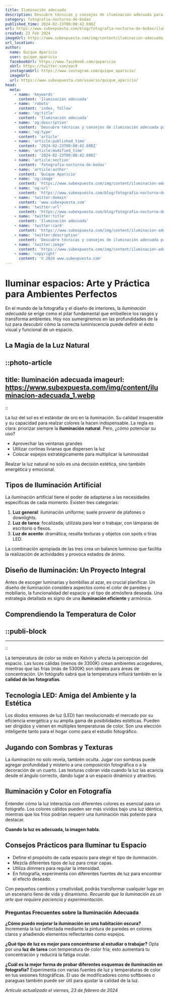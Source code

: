```yaml
---
title: Iluminación adecuada
description: Descubre técnicas y consejos de iluminación adecuada para cada espacio. Diseña ambientes únicos que reflejen confort y estilo.
category: fotografia-nocturna-de-bodas
published_time: 2024-02-23T00:08:42.698Z
url: https://www.subexpuesta.com/blog/fotografia-nocturna-de-bodas/iluminacion-adecuada
created: 23 Feb 2024
imageUrl: https://www.subexpuesta.com/img/content/iluminacion-adecuada_1.webp
url_location:
author:
  name: Quique Aparicio
  user: quique_aparicio
  facebookUrl: https://www.facebook.com/qaparicio
  xUrl: https://twitter.com/eac9
  instagramUrl: https://www.instagram.com/quique_aparicio/
  imageUrl: 
  url: https://www.subexpuesta.com/usuario/quique_aparicio/
head:
  meta:
    - name: 'keywords'
      content: 'Iluminación adecuada'
    - name: 'robots'
      content: 'index, follow'
    - name: 'og:title'
      content: 'Iluminación adecuada'
    - name: 'og:description'
      content: 'Descubre técnicas y consejos de iluminación adecuada para cada espacio. Diseña ambientes únicos que reflejen confort y estilo.'
    - name: 'og:type'
      content: 'article'
    - name: 'article:published_time'
      content: '2024-02-23T00:08:42.698Z'
    - name: 'article:modified_time'
      content: '2024-02-23T00:08:42.698Z'
    - name: 'article:section'
      content: 'fotografia-nocturna-de-bodas'
    - name: 'article:author'
      content: 'Quique Aparicio'
    - name: 'og:image'
      content: 'https://www.subexpuesta.com/img/content/iluminacion-adecuada_1.webp'
    - name: 'og:url'
      content: 'https://www.subexpuesta.com/blog/fotografia-nocturna-de-bodas/iluminacion-adecuada'
    - name: 'twitter:domain'
      content: 'www.subexpuesta.com'
    - name: 'twitter:url'
      content: 'https://www.subexpuesta.com/blog/fotografia-nocturna-de-bodas/iluminacion-adecuada'
    - name: 'twitter:title'
      content: 'Iluminación adecuada'
    - name: 'twitter:card'
      content: 'https://www.subexpuesta.com/img/content/iluminacion-adecuada_1.webp'
    - name: 'twitter:description'
      content: 'Descubre técnicas y consejos de iluminación adecuada para cada espacio. Diseña ambientes únicos que reflejen confort y estilo.'
    - name: 'twitter:image'
      content: 'https://www.subexpuesta.com/img/content/iluminacion-adecuada_1.webp'
    - name: 'copyright'
      content: '© 2024 www.subexpuesta.com'
---
```

# Iluminar espacios: Arte y Práctica para Ambientes Perfectos

En el mundo de la fotografía y el diseño de interiores, la *iluminación adecuada* se erige como el pilar fundamental que embellece los rasgos y transforma ambientes. Hoy nos sumergiremos en las profundidades de la luz para descubrir cómo la correcta luminiscencia puede definir el éxito visual y funcional de un espacio.

## La Magia de la Luz Natural


::photo-article
---
title: Iluminación adecuada
imageurl: https://www.subexpuesta.com/img/content/iluminacion-adecuada_1.webp
---
::



La luz del sol es el estándar de oro en la iluminación. Su calidad insuperable y su capacidad para realzar colores la hacen indispensable. La regla es clara: priorizar siempre la **iluminación natural**. Pero, ¿cómo potenciar su uso?

- Aprovechar las ventanas grandes
- Utilizar cortinas livianas que dispersen la luz
- Colocar espejos estratégicamente para multiplicar la luminosidad

Realzar la luz natural no solo es una decisión estética, sino también energética y emocional.

## Tipos de Iluminación Artificial

La iluminación artificial tiene el poder de adaptarse a las necesidades específicas de cada momento. Existen tres categorías:

1. **Luz general**: iluminación uniforme; suele provenir de plafones o downlights.
2. **Luz de tarea**: focalizada; utilízala para leer o trabajar, con lámparas de escritorio o flexos.
3. **Luz de acento**: dramática; resalta texturas y objetos con spots o tiras LED.

La combinación apropiada de las tres crea un balance luminoso que facilita la realización de actividades y provoca estados de ánimo.

## Diseño de Iluminación: Un Proyecto Integral

Antes de escoger luminarias y bombillas al azar, es crucial planificar. Un diseño de iluminación considera aspectos como el color de paredes y mobiliario, la funcionalidad del espacio y el tipo de atmósfera deseada. Una estrategia detallada es signo de una **iluminación eficiente** y armónica.

## Comprendiendo la Temperatura de Color


  ::publi-block
  ---
  ---
  ::
  
  

La temperatura de color se mide en Kelvin y afecta la percepción del espacio. Las luces cálidas (menos de 3300K) crean ambientes acogedores, mientras que las frías (más de 5300K) son ideales para áreas de concentración. Un fotógrafo sabrá que la temperatura influirá también en la **calidad de las fotografías**.

## Tecnología LED: Amiga del Ambiente y la Estética

Los diodos emisores de luz (LED) han revolucionado el mercado por su eficiencia energética y su amplia gama de posibilidades estéticas. Pueden ser dirigidos y vienen en múltiples temperaturas de color. Son una elección inteligente tanto para el hogar como para el estudio fotográfico.

## Jugando con Sombras y Texturas

La iluminación no solo revela, también oculta. Jugar con sombras puede agregar profundidad y misterio a una composición fotográfica o a la decoración de un cuarto. Las texturas cobran vida cuando la luz las acaricia desde el ángulo correcto, dando lugar a un espacio dinámico y atractivo.

## Iluminación y Color en Fotografía

Entender cómo la luz interactúa con diferentes colores es esencial para un fotógrafo. Los colores cálidos pueden ser más vívidos bajo una luz idéntica, mientras que los fríos podrían requerir una iluminación más potente para destacar.

**Cuando la luz es adecuada, la imagen habla**.

## Consejos Prácticos para Iluminar tu Espacio

- Define el propósito de cada espacio para elegir el tipo de iluminación.
- Mezcla diferentes tipos de luz para crear capas.
- Utiliza dimmers para regular la intensidad.
- En fotografía, experimenta con diferentes fuentes de luz para encontrar el efecto deseado.

Con pequeños cambios y creatividad, podrás transformar cualquier lugar en un escenario lleno de vida y dinamismo. *Recuerda que la iluminación es un arte que requiere paciencia y experimentación*.

### Preguntas Frecuentes sobre la Iluminación Adecuada

**¿Cómo puedo mejorar la iluminación en una habitación oscura?**
Incrementa la luz reflectada mediante la pintura de paredes en colores claros y añadiendo elementos reflectantes como espejos.

**¿Qué tipo de luz es mejor para concentrarse al estudiar o trabajar?**
Opta por una **luz de tarea** con temperatura de color fría; esto aumentará tu concentración y reducirá la fatiga ocular.

**¿Cuál es la mejor forma de probar diferentes esquemas de iluminación en fotografía?**
Experimenta con varias fuentes de luz y temperaturas de color en tus sesiones fotográficas. El uso de modificadores como softboxes o paraguas también puede ser útil para ajustar la calidad de la luz.

_Artículo actualizado el viernes, 23 de febrero de 2024_